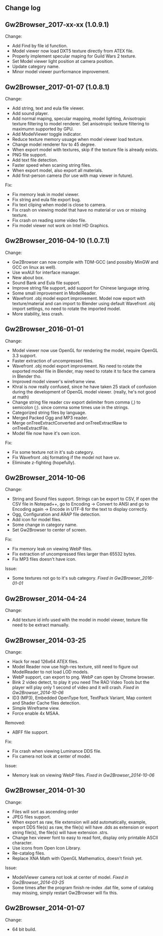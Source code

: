 Change log
----------

Gw2Browser_2017-xx-xx (1.0.9.1)
-------------------------------
Change:
- Add Find by file id function.
- Model viewer now load DXT5 texture directly from ATEX file.
- Properly implement specular maping for Guild Wars 2 texture.
- Set Model viewer light position at camera position.
- Update category name.
- Minor model viewer purrformance improvement.

Gw2Browser_2017-01-07 (1.0.8.1)
-------------------------------
Change:
- Add string, text and eula file viewer.
- Add sound player.
- Add normal maping, specular mapping, model lighting, Anisotropic texture filtering
to model renderer. Set anisotropic texture filtering to maximumn supported by GPU.
- Add ModelViewer toggle indicator.
- Reduce texture memory usuage when model viewer load texture.
- Change model renderer fov to 45 degree.
- When export model with textures, skip if the texture file is already exists.
- PNG file support.
- Add text file detection.
- Faster speed when scaning string files.
- When export model, also export all materials.
- Add first-person camera (for use with map viewer in future).

Fix:
- Fix memory leak in model viewer.
- Fix string and eula file export bug.
- Fix text cliping when model is close to camera.
- Fix crash on viewing model that have no material or uvs or missing texture.
- Fix crash on reading some video file.
- Fix model viewer not work on Intel HD Graphics.

Gw2Browser_2016-04-10 (1.0.7.1)
-------------------------------
Change:
- Gw2Browser can now compile with TDM-GCC (and possibly MinGW and GCC on linux as well).
- Use wxAUI for interface manager.
- New about box.
- Sound Bank and Eula file support.
- Improve string file support, add support for Chinese language string.
- Some small improvement in ModelReader.
- Wavefront .obj model export improvement.
Model now export with texture/material and can import to Blender using
default Wavefront .obj import settings, no need to rotate the imported model.
- More stability, less crash.

Gw2Browser_2016-01-01
---------------------
Change:
- Model viewer now use OpenGL for rendering the model, require OpenGL 3.3 support.
- Faster extraction of uncompressed files.
- Wavefront .obj model export improvement.
No need to rotate the exported model file in Blender, may need to
rotate it to face the camera in Blender tho.
- Improved model viewer's wireframe view.
- Khral is now really confused, since he have taken 25 stack of confusion
during the development of OpenGL model viewer. (really, he's not good at math)
- Change string file reader csv export delimiter from comma (,) to semicolon (;).
since comma some times use in the strings.
- Categorized string files by language.
- Merged Packed Ogg and MP3 reader.
- Merge onTreeExtractConverted and onTreeExtractRaw to onTreeExtractFile.
- Model file now have it's own icon.

Fix:
- Fix some texture not in it's sub category.
- Fix Wavefront .obj formating if the model not have uv.
- Eliminate z-fighting (hopefully).

Gw2Browser_2014-10-06
---------------------
Change:
- String and Sound files support. Strings can be export to CSV,
If open the CSV file in Notepad++, go to Encoding -> Convert to ANSI
and go to Encoding again -> Encode in UTF-8 for the text to display correctly.
- Ogg, Configuration and ARAP file detection.
- Add icon for model files.
- Some change in category name.
- Set Gw2Browser to center of screen.

Fix:
- Fix memory leak on viewing WebP files.
- Fix extraction of uncompressed files larger than 65532 bytes.
- Fix MP3 files doesn't have icon.

Issue:
- Some textures not go to it's sub category. *Fixed in Gw2Browser_2016-01-01*

Gw2Browser_2014-04-24
---------------------
Change:
- Add texture id info used with the model in model viewer, texture file need to be extract manually.

Gw2Browser_2014-03-25
---------------------
Change:
- Hack for read 126x64 ATEX files.
- Model Reader now use high-res texture, still need to figure out ModelReader to not load LOD models.
- WebP support, can export to png. WebP can open by Chrome browser.
- Bink 2 video detect, to play it you need The RAD Video Tools
but the player will play only 1 second of video and it will crash.
*Fixed in Gw2Browser_2014-10-06*
- ID3 (MP3), Embedded OpenType font, TextPack Variant, Map content and Shader Cache files detection.
- Simple Wireframe view.
- Force enable 4x MSAA.

Removed:
- ABFF file support.

Fix:
- Fix crash when viewing Luminance DDS file.
- Fix camera not look at center of model.

Issue:
- Memory leak on viewing WebP files. *Fixed in Gw2Browser_2014-10-06*

Gw2Browser_2014-01-30
---------------------
Change:
- Files will sort as ascending order
- JPEG files support.
- When export as raw, file extension will add automatically, example, export DDS file(s) as raw,
the file(s) will have .dds as extension or export string file(s), the file(s) will have extension .strs.
- Change hex viewer font to easy to read font, display only printable ASCII character.
- Use icons from Open Icon Library.
- Re-catalog files.
- Replace XNA Math with OpenGL Mathematics, doesn't finish yet.

Issue:
- ModelViewer camera not look at center of model. *Fixed in Gw2Browser_2014-03-25*
- Some times after the program finish re-index .dat file, some of catalog may missing,
simply restart Gw2Browser will fix this.

Gw2Browser_2014-01-07
---------------------
Change:
- 64 bit build.
